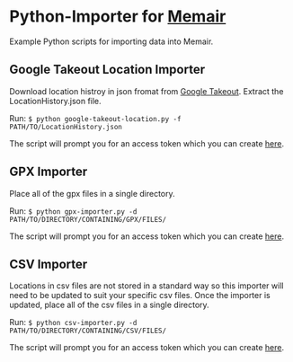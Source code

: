 # Python-Importer for [Memair](https://Memair.com)
Example Python scripts for importing data into Memair.

## Google Takeout Location Importer
Download location histroy in json fromat from [Google Takeout](https://takeout.google.com/settings/takeout). Extract the LocationHistory.json file.

Run: `$ python google-takeout-location.py -f PATH/TO/LocationHistory.json`

The script will prompt you for an access token which you can create [here](https://memair.herokuapp.com/generate_own_access_token).

## GPX Importer
Place all of the gpx files in a single directory.

Run: `$ python gpx-importer.py -d PATH/TO/DIRECTORY/CONTAINING/GPX/FILES/`

The script will prompt you for an access token which you can create [here](https://memair.herokuapp.com/generate_own_access_token).

## CSV Importer
Locations in csv files are not stored in a standard way so this importer will need to be updated to suit your specific csv files. Once the importer is updated, place all of the csv files in a single directory.

Run: `$ python csv-importer.py -d PATH/TO/DIRECTORY/CONTAINING/CSV/FILES/`

The script will prompt you for an access token which you can create [here](https://memair.herokuapp.com/generate_own_access_token).
